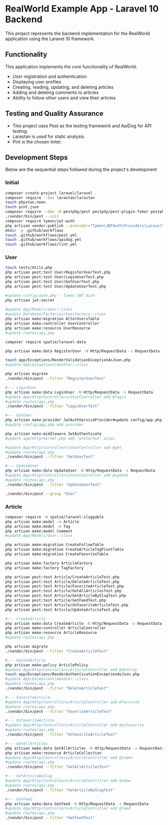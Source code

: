# RealWorld Example App - Laravel 10 Backend

This project represents the backend implementation for the RealWorld application using the Laravel 10 framework.

## Functionality

This application implements the core functionality of RealWorld:

- User registration and authentication
- Displaying user profiles
- Creating, reading, updating, and deleting articles
- Adding and deleting comments to articles
- Ability to follow other users and view their articles

## Testing and Quality Assurance

- This project uses Pest as the testing framework and ApiDog for API testing.
- Larastan is used for static analysis.
- Pint is the chosen linter.

## Development Steps

Below are the sequential steps followed during the project's development

### Initial
```bash
composer create-project laravel/laravel .
composer require --dev larastan/larastan
touch phpstan.neon
touch pint.json
composer require --dev -W pestphp/pest pestphp/pest-plugin-faker pestphp/pest-plugin-laravel
./vendor/bin/pest --init
composer require tymon/jwt-auth
php artisan vendor:publish --provider="Tymon\JWTAuth\Providers\LaravelServiceProvider"
mkdir -p .github/workflows
touch .github/workflows/pest.yml
touch .github/workflows/apidog.yml
touch .github/workflows/lint.yml
```

### User
```bash
touch tests/Utils.php
php artisan pest:test User/RegisterUserTest.php
php artisan pest:test User/LoginUserTest.php
php artisan pest:test User/GetUserTest.php
php artisan pest:test User/UpdateUserTest.php

#update config/auth.php - Tymon JWT Auth
php artisan jwt:secret
          
#update App/Models/User::class
#update Database/Factories/UserFactory::class
php artisan make:migration AlterUsersTable
php artisan make:controller UserController
php artisan make:resource UserResource
#update routes/api.php

composer require spatie/laravel-data

php artisan make:data RegisterUser -N Http/RequestData -s RequestData

touch app/Exceptions/RenderValidationExceptionAsJson.php
#update App\Exceptions\Handler::class

php artisan migrate
./vendor/bin/pest --filter "RegisterUserTest"

#--- LoginUser
php artisan make:data LoginUser -N Http/RequestData -s RequestData
#update App/Http/Controllers/UserController add @login
#update routes/api.php
./vendor/bin/pest --filter "LoginUserTest"

#--- GetUser
php artisan make:provider JwtAuthServiceProvider#update config/app.php add
#update config/app.php add provider

php artisan make:middleware JwtAuthenticate
#update app/Http/Kernel.php add 'protected' alias

#update App/Http/Controllers/UserController add @get
#update routes/api.php
./vendor/bin/pest --filter "GetUserTest"

#--- UpdateUser
php artisan make:data UpdateUser -N Http/RequestData -s RequestData
#update App/Http/Controllers/UserController add @update
#update routes/api.php
./vendor/bin/pest --filter "UpdateUserTest"

./vendor/bin/pest --group "User"
```

### Article
```bash
composer require -W spatie/laravel-sluggable
php artisan make:model -m Article 
php artisan make:model -m Tag
php artisan make:model Comment
#update App/Models/User::class

php artisan make:migration CreateFollowTable
php artisan make:migration CreateArticleTagPivotTable
php artisan make:migration CreateFavoriteTable

php artisan make:factory ArticleFactory
php artisan make:factory TagFactory

php artisan pest:test Article/CreateArticleTest.php
php artisan pest:test Article/DeleteArticleTest.php
php artisan pest:test Article/FavoriteArticleTest.php
php artisan pest:test Article/GetAllArticlesTest.php
php artisan pest:test Article/GetArticleBySlugTest.php
php artisan pest:test Article/GetFeedTest.php
php artisan pest:test Article/UnfavoriteArticleTest.php
php artisan pest:test Article/UpdateArticleTest.php

#--- CreateArticle
php artisan make:data CreateArticle -N Http/RequestData -s RequestData
php artisan make:controller ArticleController
php artisan make:resource ArticleResource
#update routes/api.php

php artisan migrate
./vendor/bin/pest --filter "CreateArticleTest"

#--- DeleteArticle
php artisan make:policy ArticlePolicy
#update App/Http/Controllers/ArticleController add @destroy
touch app/Exceptions/RenderAuthenticationExceptionAsJson.php
#update App\Exceptions\Handler::class
#update routes/api.php
./vendor/bin/pest --filter "DeleteArticleTest"

#--- FavoriteArticle
#update App/Http/Controllers/ArticleController add @favorite
#update routes/api.php
./vendor/bin/pest --filter "FavoriteArticleTest"

#--- UnfavoriteArticle
#update App/Http/Controllers/ArticleController add @unfavorite
#update routes/api.php
./vendor/bin/pest --filter "UnfavoriteArticleTest"

#--- GetAllArticles
php artisan make:data GetAllArticles -N Http/RequestData -s RequestData
php artisan make:resource ArticleCollection
#update App/Http/Controllers/ArticleController add @index
#update routes/api.php
./vendor/bin/pest --filter "GetAllArticlesTest"

#--- GetArticleBySlug
#update App/Http/Controllers/ArticleController add @show
#update routes/api.php
./vendor/bin/pest --filter "GetArticleBySlugTest"

#--- GetFeed
php artisan make:data GetFeed -N Http/RequestData -s RequestData
#update App/Http/Controllers/ArticleController add @feed
#update routes/api.php
./vendor/bin/pest --filter "GetFeedTest"
```

